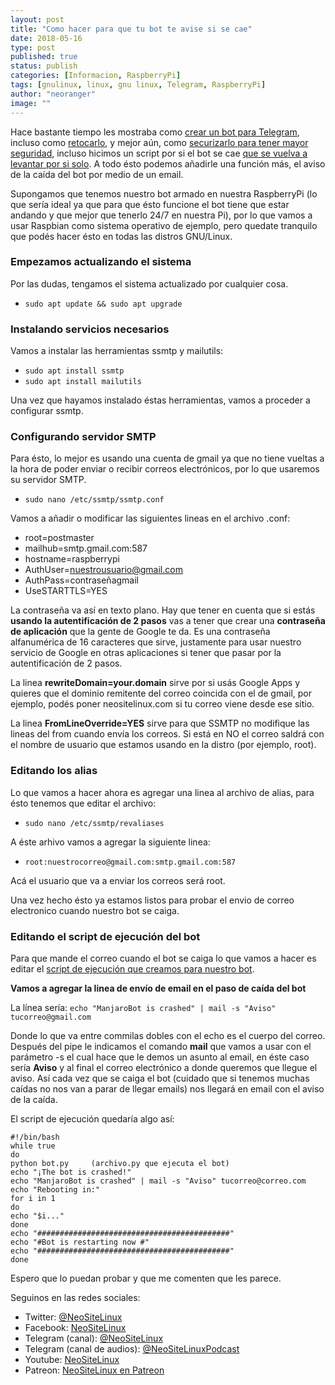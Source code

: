 ```yaml
---
layout: post
title: "Como hacer para que tu bot te avise si se cae"
date: 2018-05-16
type: post
published: true
status: publish
categories: [Informacion, RaspberryPi]
tags: [gnulinux, linux, gnu linux, Telegram, RaspberryPi]
author: "neoranger"
image: ""
---
```


Hace bastante tiempo les mostraba como [crear un bot para Telegram](https://neositelinux.com/techcreando-un-bot-para-telegram/), incluso como [retocarlo](https://neositelinux.com/tech-retocando-nuestro-bot-de-telegram/), y mejor aún, como [securizarlo para tener mayor seguridad](https://neositelinux.com/tech-securizando-un-bot-de-telegram/), incluso hicimos un script por si el bot se cae [que se vuelva a levantar por si solo](https://neositelinux.com/aporte-script-de-ejecucion-para-que-no-se-caiga-el-bot-de-telegram/). A todo ésto podemos añadirle una función más, el aviso de la caída del bot por medio de un email.

Supongamos que tenemos nuestro bot armado en nuestra RaspberryPi (lo que sería ideal ya que para que ésto funcione el bot tiene que estar andando y que mejor que tenerlo 24/7 en nuestra Pi), por lo que vamos a usar Raspbian como sistema operativo de ejemplo, pero quedate tranquilo que podés hacer ésto en todas las distros GNU/Linux.

### Empezamos actualizando el sistema
Por las dudas, tengamos el sistema actualizado por cualquier cosa.

* `sudo apt update && sudo apt upgrade`

### Instalando servicios necesarios
Vamos a instalar las herramientas ssmtp y mailutils:

* `sudo apt install ssmtp`
* `sudo apt install mailutils`

Una vez que hayamos instalado éstas herramientas, vamos a proceder a configurar ssmtp.

### Configurando servidor SMTP
Para ésto, lo mejor es usando una cuenta de gmail ya que no tiene vueltas a la hora de poder enviar o recibir correos electrónicos, por lo que usaremos su servidor SMTP.

* `sudo nano /etc/ssmtp/ssmtp.conf`

Vamos a añadir o modificar las siguientes lineas en el archivo .conf:

* root=postmaster
* mailhub=smtp.gmail.com:587 
* hostname=raspberrypi
* AuthUser=nuestrousuario@gmail.com
* AuthPass=contraseñagmail
* UseSTARTTLS=YES

La contraseña va así en texto plano. Hay que tener en cuenta que si estás **usando la autentificación de 2 pasos** vas a tener que crear una **contraseña de aplicación** que la gente de Google te da. Es una contraseña alfanumérica de 16 caracteres que sirve, justamente para usar nuestro servicio de Google en otras aplicaciones si tener que pasar por la autentificación de 2 pasos.

La linea **rewriteDomain=your.domain** sirve por si usás Google Apps y quieres que el dominio remitente del correo coincida con el de gmail, por ejemplo, podés poner neositelinux.com si tu correo viene desde ese sitio.

La linea **FromLineOverride=YES** sirve para que SSMTP no modifique las lineas del from cuando envía los correos. Si está en NO el correo saldrá con el nombre de usuario que estamos usando en la distro (por ejemplo, root).

### Editando los alias
Lo que vamos a hacer ahora es agregar una linea al archivo de alias, para ésto tenemos que editar el archivo:

* `sudo nano /etc/ssmtp/revaliases`

A éste arhivo vamos a agregar la siguiente linea:

* `root:nuestrocorreo@gmail.com:smtp.gmail.com:587`

Acá el usuario que va a enviar los correos será root.

Una vez hecho ésto ya estamos listos para probar el envio de correo electronico cuando nuestro bot se caiga.

### Editando el script de ejecución del bot
Para que mande el correo cuando el bot se caiga lo que vamos a hacer es editar el [script de ejecución que creamos para nuestro bot](https://neositelinux.com/aporte-script-de-ejecucion-para-que-no-se-caiga-el-bot-de-telegram/).

**Vamos a agregar la linea de envío de email en el paso de caída del bot**

La línea sería:
`echo "ManjaroBot is crashed" | mail -s "Aviso" tucorreo@gmail.com`

Donde lo que va entre commilas dobles con el echo es el cuerpo del correo. Después del pipe le indicamos el comando **mail** que vamos a usar con el parámetro -s el cual hace que le demos un asunto al email, en éste caso sería **Aviso** y al final el correo electrónico a donde queremos que llegue el aviso. Así cada vez que se caiga el bot (cuidado que si tenemos muchas caídas no nos van a parar de llegar emails) nos llegará en email con el aviso de la caída.

El script de ejecución quedaría algo así:

```
#!/bin/bash
while true
do
python bot.py     (archivo.py que ejecuta el bot)
echo "¡The bot is crashed!"
echo "ManjaroBot is crashed" | mail -s "Aviso" tucorreo@correo.com
echo "Rebooting in:"
for i in 1
do
echo "$i..."
done
echo "###########################################"
echo "#Bot is restarting now #"
echo "###########################################"
done
```
Espero que lo puedan probar y que me comenten que les parece.

Seguinos en las redes sociales:
* Twitter: [@NeoSiteLinux](https://twitter.com/neositelinux)
* Facebook: [NeoSiteLinux](https://facebook.com/neositelinux)
* Telegram (canal): [@NeoSiteLinux](https://t.me/neositelinux)
* Telegram (canal de audios): [@NeoSiteLinuxPodcast](https://t.me/neositelinuxpodcast)
* Youtube: [NeoSiteLinux](https://www.youtube.com/user/neositelinux)
* Patreon: [NeoSiteLinux en Patreon](https://www.patreon.com/NeoSiteLinux)